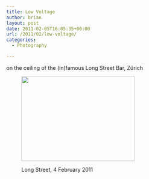```yaml
---
title: Low Voltage
author: brian
layout: post
date: 2011-02-05T16:05:35+00:00
url: /2011/02/low-voltage/
categories:
  - Photography

---
```

on the ceiling of the (in)famous Long Street Bar, Zürich<figure id="attachment_91" style="width: 300px" class="wp-caption aligncenter">

[<img class="size-medium wp-image-91 " title="IMG_0005" src="http://trammell.ch/wp-content/uploads/2011/02/IMG_0005-300x225.jpg" alt="" width="300" height="225" srcset="https://trammell.ch/wp-content/uploads/2011/02/IMG_0005-300x225.jpg 300w, https://trammell.ch/wp-content/uploads/2011/02/IMG_0005.jpg 640w" sizes="(max-width: 300px) 100vw, 300px" />][1]<figcaption class="wp-caption-text">Long Street, 4 February 2011</figcaption></figure>

 [1]: http://trammell.ch/wp-content/uploads/2011/02/IMG_0005.jpg